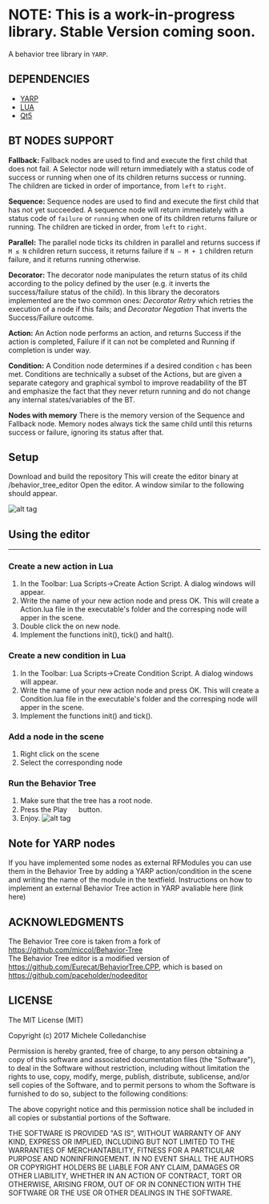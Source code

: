 

NOTE: This is a work-in-progress library. Stable Version coming soon.
====
A behavior tree library in `YARP`.




DEPENDENCIES
------------


* [YARP](https://www.yarp.it/)
* [LUA](https://www.lua.org/)
* [Qt5](https://doc.qt.io/)



BT NODES SUPPORT
----------------
**Fallback:** Fallback nodes are used to find and execute the first child that does not fail. A Selector node will return immediately with a status code of success or running when one of its children returns success or running. The children are ticked in order of importance, from `left` to `right`.

**Sequence:** Sequence nodes are used to find and execute the first child that has not yet succeeded. A sequence node will return immediately with a status code of `failure` or `running` when one of its children returns failure or running. The children are ticked in order, from `left` to `right`.

**Parallel:** The parallel node ticks its children in parallel and returns success if `M ≤ N` children return success, it returns failure if `N − M + 1` children return failure, and it returns running otherwise.

**Decorator:** The decorator node manipulates the return status of its child according to the policy defined by the user (e.g. it inverts the success/failure status of the child). In this library the decorators implemented are the two common ones: *Decorator Retry* which retries the execution of a node if this fails; and *Decorator Negation* That inverts the Success/Failure outcome.

**Action:** An Action node performs an action, and returns Success if the action is completed, Failure if it can not be completed and Running if completion is under way.

**Condition:** A Condition node determines if a desired condition `c` has been met. Conditions are technically a subset of the Actions, but are given a separate category and graphical symbol to improve readability of the BT and emphasize the fact that they never return running and do not change any internal states/variables of the BT.

**Nodes with memory**
There is the memory version of the Sequence and Fallback node. Memory nodes 
always tick the same child until this returns success or
failure, ignoring its status after that.

## Setup
Download and build the repository
This will create the editor binary at <build-directory>/behavior_tree_editor
Open the editor. A window similar to the following should appear.

![alt tag](https://github.com/miccol/YARP-Behavior-Trees/blob/master/YARPBT.JPG)





## Using the editor
---
### Create a new action in Lua
1) In the Toolbar: Lua Scripts->Create Action Script. A dialog windows will appear.
2) Write the name of your new action node and press OK. This will create a Action<name>.lua file in the executable's folder and the corresping node will apper in the scene.
3) Double click the on new node.
4) Implement the functions init(), tick() and halt().
   
### Create a new condition in Lua
1) In the Toolbar: Lua Scripts->Create Condition Script. A dialog windows will appear.
2) Write the name of your new action node and press OK. This will create a Condition<name>.lua file in the executable's folder and the corresping node will apper in the scene.
3) Implement the functions init() and tick().



### Add a node in the scene
1) Right click on the scene
2) Select the corresponding node


### Run the Behavior Tree
1) Make sure that the tree has a root node.
2) Press the Play <img src="https://github.com/miccol/YARP-Behavior-Trees/blob/master/editor/qt_nodeditor/resources/play.png" width="15" height="15"> button. <br/>
3) Enjoy.
![alt tag](https://github.com/miccol/YARP-Behavior-Trees/blob/master/YARPBTRun.JPG)


## Note for YARP nodes
If you have implemented some nodes as external RFModules you can use them in the Behavior Tree by adding a YARP action/condition in the scene and writing the name of the module in the textfield.
Instructions on how to implement an external Behavior Tree action in YARP avaliable here (link here)


ACKNOWLEDGMENTS
-------
The Behavior Tree core is taken from a fork of https://github.com/miccol/Behavior-Tree </br>
The Behavior Tree editor is a modified version of https://github.com/Eurecat/BehaviorTree.CPP, which is based on https://github.com/paceholder/nodeeditor

LICENSE
-------
The MIT License (MIT)

Copyright (c) 2017 Michele Colledanchise

Permission is hereby granted, free of charge, to any person obtaining a copy
of this software and associated documentation files (the "Software"), to deal
in the Software without restriction, including without limitation the rights
to use, copy, modify, merge, publish, distribute, sublicense, and/or sell
copies of the Software, and to permit persons to whom the Software is
furnished to do so, subject to the following conditions:

The above copyright notice and this permission notice shall be included in all
copies or substantial portions of the Software.

THE SOFTWARE IS PROVIDED "AS IS", WITHOUT WARRANTY OF ANY KIND, EXPRESS OR
IMPLIED, INCLUDING BUT NOT LIMITED TO THE WARRANTIES OF MERCHANTABILITY,
FITNESS FOR A PARTICULAR PURPOSE AND NONINFRINGEMENT. IN NO EVENT SHALL THE
AUTHORS OR COPYRIGHT HOLDERS BE LIABLE FOR ANY CLAIM, DAMAGES OR OTHER
LIABILITY, WHETHER IN AN ACTION OF CONTRACT, TORT OR OTHERWISE, ARISING FROM,
OUT OF OR IN CONNECTION WITH THE SOFTWARE OR THE USE OR OTHER DEALINGS IN THE
SOFTWARE.
